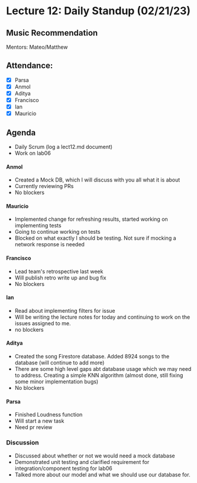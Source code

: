 # Lecture 12: Daily Standup (02/21/23)

## Music Recommendation

Mentors: Mateo/Matthew

## Attendance:

 - [x] Parsa
 - [x] Anmol
 - [x] Aditya
 - [x] Francisco 
 - [x] Ian
 - [x] Mauricio

## Agenda

 - Daily Scrum (log a lect12.md document)
 - Work on lab06

#### Anmol

- Created a Mock DB, which I will discuss with you all what it is about
- Currently reviewing PRs
- No blockers

#### Mauricio

- Implemented change for refreshing results, started working on implementing tests
- Going to continue working on tests
- Blocked on what exactly I should be testing. Not sure if mocking a network response is needed

#### Francisco

- Lead team's retrospective last week
- Will publish retro write up and bug fix
- No blockers

#### Ian

- Read about implementing filters for issue
- Will be writing the lecture notes for today and continuing to work on the issues assigned to me.
- no blockers

#### Aditya

- Created the song Firestore database. Added 8924 songs to the database (will continue to add more)
- There are some high level gaps abt database usage which we may need to address. Creating a simple KNN algorithm (almost done, still fixing some minor implementation bugs)
- No blockers

#### Parsa

- Finished Loudness function
- Will start a new task
- Need pr review

### Discussion

- Discussed about whether or not we would need a mock database
- Demonstrated unit testing and clarified requirement for integration/component testing for lab06
- Talked more about our model and what we should use our database for.
